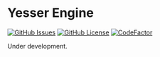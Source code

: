 # Yesser Engine

[![GitHub Issues](https://img.shields.io/github/issues/Yesser-Studios/Yesser-Engine
)](https://github.com/Yesser-Studios/Yesser-Engine/issues)
[![GitHub License](https://img.shields.io/github/license/Yesser-Studios/Yesser-Engine)](https://github.com/Yesser-Studios/Yesser-Engine/blob/main/LICENSE.txt)
[![CodeFactor](https://www.codefactor.io/repository/github/yesser-studios/yesser-engine/badge)](https://www.codefactor.io/repository/github/yesser-studios/yesser-engine)

Under development.
